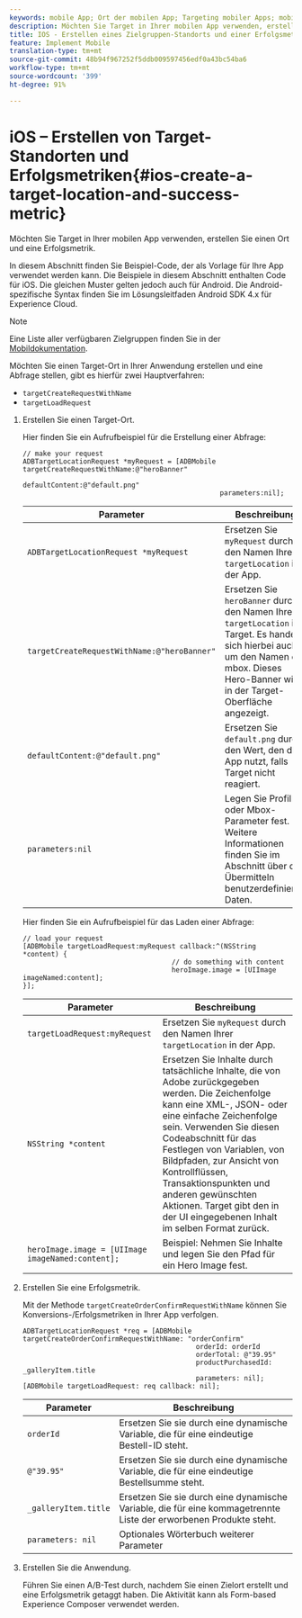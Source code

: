 ```yaml
---
keywords: mobile App; Ort der mobilen App; Targeting mobiler Apps; mobile Zielstandorte; Erfolgsmetriken für mobile Apps
description: Möchten Sie Target in Ihrer mobilen App verwenden, erstellen Sie einen Ort und eine Erfolgsmetrik.
title: IOS - Erstellen eines Zielgruppen-Standorts und einer Erfolgsmetrik
feature: Implement Mobile
translation-type: tm+mt
source-git-commit: 48b94f967252f5ddb009597456edf0a43bc54ba6
workflow-type: tm+mt
source-wordcount: '399'
ht-degree: 91%

---
```



# iOS – Erstellen von Target-Standorten und Erfolgsmetriken{#ios-create-a-target-location-and-success-metric}

Möchten Sie Target in Ihrer mobilen App verwenden, erstellen Sie einen Ort und eine Erfolgsmetrik.

In diesem Abschnitt finden Sie Beispiel-Code, der als Vorlage für Ihre App verwendet werden kann. Die Beispiele in diesem Abschnitt enthalten Code für iOS. Die gleichen Muster gelten jedoch auch für Android. Die Android-spezifische Syntax finden Sie im Lösungsleitfaden [](https://experienceleague.adobe.com/docs/mobile-services/android/target-android/target-main.html)Android SDK 4.x für Experience Cloud.

>[!NOTE]
>
>Eine Liste aller verfügbaren Zielgruppen finden Sie in der [Mobildokumentation](https://experienceleague.adobe.com/docs/mobile-services/ios/target-ios/c-target-methods.html).

Möchten Sie einen Target-Ort in Ihrer Anwendung erstellen und eine Abfrage stellen, gibt es hierfür zwei Hauptverfahren:

* `targetCreateRequestWithName`
* `targetLoadRequest`

1. Erstellen Sie einen Target-Ort.

   Hier finden Sie ein Aufrufbeispiel für die Erstellung einer Abfrage:

   ```
   // make your request 
   ADBTargetLocationRequest *myRequest = [ADBMobile targetCreateRequestWithName:@"heroBanner" 
                                                    defaultContent:@"default.png" 
                                                    parameters:nil];
   ```

   | Parameter | Beschreibung |
   |---|---|
   | `ADBTargetLocationRequest *myRequest` | Ersetzen Sie `myRequest` durch den Namen Ihrer `targetLocation` in der App. |
   | `targetCreateRequestWithName:@"heroBanner"` | Ersetzen Sie `heroBanner` durch den Namen Ihrer `targetLocation` in Target. Es handelt sich hierbei auch um den Namen der mbox. Dieses Hero-Banner wird in der Target-Oberfläche angezeigt. |
   | `defaultContent:@"default.png"` | Ersetzen Sie `default.png` durch den Wert, den die App nutzt, falls Target nicht reagiert. |
   | `parameters:nil` | Legen Sie Profil- oder Mbox-Parameter fest. Weitere Informationen finden Sie im Abschnitt über das Übermitteln benutzerdefinierter Daten. |

   Hier finden Sie ein Aufrufbeispiel für das Laden einer Abfrage:

   ```
   // load your request 
   [ADBMobile targetLoadRequest:myRequest callback:^(NSString *content) { 
                                        // do something with content 
                                        heroImage.image = [UIImage imageNamed:content]; 
   }];
   ```

   | Parameter | Beschreibung |
   |---|---|
   | `targetLoadRequest:myRequest` | Ersetzen Sie `myRequest` durch den Namen Ihrer `targetLocation` in der App. |
   | `NSString *content` | Ersetzen Sie Inhalte durch tatsächliche Inhalte, die von Adobe zurückgegeben werden. Die Zeichenfolge kann eine XML-, JSON- oder eine einfache Zeichenfolge sein. Verwenden Sie diesen Codeabschnitt für das Festlegen von Variablen, von Bildpfaden, zur Ansicht von Kontrollflüssen, Transaktionspunkten und anderen gewünschten Aktionen. Target gibt den in der UI eingegebenen Inhalt im selben Format zurück. |
   | `heroImage.image = [UIImage imageNamed:content];` | Beispiel: Nehmen Sie Inhalte und legen Sie den Pfad für ein Hero Image fest. |

1. Erstellen Sie eine Erfolgsmetrik.

   Mit der Methode `targetCreateOrderConfirmRequestWithName` können Sie Konversions-/Erfolgsmetriken in Ihrer App verfolgen.

   ```
   ADBTargetLocationRequest *req = [ADBMobile targetCreateOrderConfirmRequestWithName: "orderConfirm" 
                                              orderId: orderId 
                                              orderTotal: @"39.95" 
                                              productPurchasedId: _galleryItem.title 
                                              parameters: nil]; 
   [ADBMobile targetLoadRequest: req callback: nil];
   ```

   | Parameter | Beschreibung |
   |---|---|
   | `orderId` | Ersetzen Sie sie durch eine dynamische Variable, die für eine eindeutige Bestell-ID steht. |
   | `@"39.95"` | Ersetzen Sie sie durch eine dynamische Variable, die für eine eindeutige Bestellsumme steht. |
   | `_galleryItem.title` | Ersetzen Sie sie durch eine dynamische Variable, die für eine kommagetrennte Liste der erworbenen Produkte steht. |
   | `parameters: nil` | Optionales Wörterbuch weiterer Parameter |

1. Erstellen Sie die Anwendung.

   Führen Sie einen A/B-Test durch, nachdem Sie einen Zielort erstellt und eine Erfolgsmetrik getaggt haben. Die Aktivität kann als Form-based Experience Composer verwendet werden.
